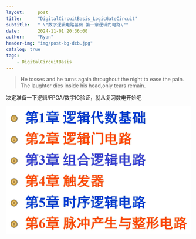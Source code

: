 ```yaml
---
layout:     post
title:      "DigitalCircuitBasis_LogicGateCircuit"
subtitle:   " \"数字逻辑电路基础 第一章逻辑门电路\""
date:       2024-11-01 20:36:00
author:     "Ryan"
header-img: "img/post-bg-dcb.jpg"
catalog: true
tags:
    - DigitalCircuitBasis
---
```


>He tosses and he turns again throughout the night to ease the pain. The laughter dies inside his head,only tears remain.

决定准备一下逻辑/FPGA/数字IC验证，就从复习数电开始吧

![CATALOG](img/inpost_dcb/dcb_catalog.png  "catalog")

